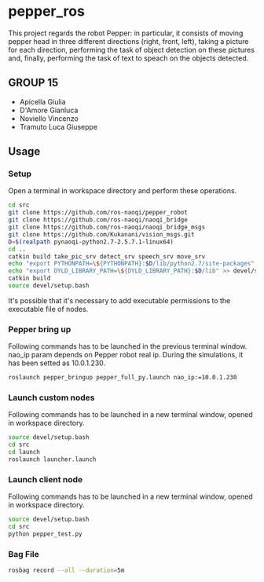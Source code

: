 # pepper_ros

This project regards the robot Pepper: in particular, it consists of moving pepper head in three different directions (right, front, left), taking a picture for each direction, performing the task of object detection on these pictures and, finally, performing the task of text to speach on the objects detected.

## GROUP 15

- Apicella Giulia
- D'Amore Gianluca
- Noviello Vincenzo
- Tramuto Luca Giuseppe

## Usage

### Setup

Open a terminal in workspace directory and perform these operations.

```bash
cd src
git clone https://github.com/ros-naoqi/pepper_robot
git clone https://github.com/ros-naoqi/naoqi_bridge
git clone https://github.com/ros-naoqi/naoqi_bridge_msgs
git clone https://github.com/Kukanani/vision_msgs.git
D=$(realpath pynaoqi-python2.7-2.5.7.1-linux64)
cd ..
catkin build take_pic_srv detect_srv speech_srv move_srv
echo "export PYTHONPATH=\${PYTHONPATH}:$D/lib/python2.7/site-packages" >> devel/setup.bash
echo "export DYLD_LIBRARY_PATH=\${DYLD_LIBRARY_PATH}:$D/lib" >> devel/setup.bash
catkin build
source devel/setup.bash

```

It's possible that it's necessary to add executable permissions to the executable file of nodes.

### Pepper bring up

Following commands has to be launched in the previous terminal window.
nao_ip param depends on Pepper robot real ip. During the simulations, it has been setted as 10.0.1.230.

```bash
roslaunch pepper_bringup pepper_full_py.launch nao_ip:=10.0.1.230
```

### Launch custom nodes

Following commands has to be launched in a new terminal window, opened in workspace directory.

```bash
source devel/setup.bash
cd src
cd launch
roslaunch launcher.launch
```

### Launch client node

Following commands has to be launched in a new terminal window, opened in workspace directory.

```bash
source devel/setup.bash
cd src
python pepper_test.py

```

### Bag File

```bash
rosbag record --all --duration=5m
```
